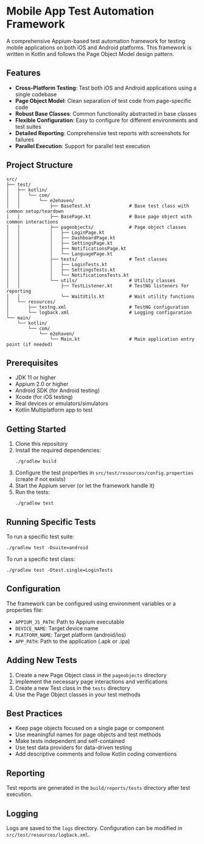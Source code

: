 
# Mobile App Test Automation Framework

A comprehensive Appium-based test automation framework for testing mobile applications on both iOS and Android platforms. This framework is written in Kotlin and follows the Page Object Model design pattern.

## Features

- **Cross-Platform Testing**: Test both iOS and Android applications using a single codebase
- **Page Object Model**: Clean separation of test code from page-specific code
- **Robust Base Classes**: Common functionality abstracted in base classes
- **Flexible Configuration**: Easy to configure for different environments and test suites
- **Detailed Reporting**: Comprehensive test reports with screenshots for failures
- **Parallel Execution**: Support for parallel test execution

## Project Structure

```
src/
├── test/
│   ├── kotlin/
│   │   └── com/
│   │       └── e2ehaven/
│   │           ├── BaseTest.kt              # Base test class with common setup/teardown
│   │           ├── BasePage.kt              # Base page object with common interactions
│   │           ├── pageobjects/             # Page object classes
│   │           │   ├── LoginPage.kt
│   │           │   ├── DashboardPage.kt
│   │           │   ├── SettingsPage.kt
│   │           │   ├── NotificationsPage.kt
│   │           │   └── LanguagePage.kt
│   │           ├── tests/                   # Test classes
│   │           │   ├── LoginTests.kt
│   │           │   ├── SettingsTests.kt
│   │           │   └── NotificationsTests.kt
│   │           └── utils/                   # Utility classes
│   │               ├── TestListener.kt      # TestNG listeners for reporting
│   │               └── WaitUtils.kt         # Wait utility functions
│   └── resources/
│       ├── testng.xml                       # TestNG configuration
│       └── logback.xml                      # Logging configuration
└── main/
    └── kotlin/
        └── com/
            └── e2ehaven/
                └── Main.kt                  # Main application entry point (if needed)
```

## Prerequisites

- JDK 11 or higher
- Appium 2.0 or higher
- Android SDK (for Android testing)
- Xcode (for iOS testing)
- Real devices or emulators/simulators
- Kotlin Multiplatform app to test

## Getting Started

1. Clone this repository
2. Install the required dependencies:
   ```
   ./gradlew build
   ```
3. Configure the test properties in `src/test/resources/config.properties` (create if not exists)
4. Start the Appium server (or let the framework handle it)
5. Run the tests:
   ```
   ./gradlew test
   ```

## Running Specific Tests

To run a specific test suite:

```
./gradlew test -Dsuite=android
```

To run a specific test class:

```
./gradlew test -Dtest.single=LoginTests
```

## Configuration

The framework can be configured using environment variables or a properties file:

- `APPIUM_JS_PATH`: Path to Appium executable
- `DEVICE_NAME`: Target device name
- `PLATFORM_NAME`: Target platform (android/ios)
- `APP_PATH`: Path to the application (.apk or .ipa)

## Adding New Tests

1. Create a new Page Object class in the `pageobjects` directory
2. Implement the necessary page interactions and verifications
3. Create a new Test class in the `tests` directory
4. Use the Page Object classes in your test methods

## Best Practices

- Keep page objects focused on a single page or component
- Use meaningful names for page objects and test methods
- Make tests independent and self-contained
- Use test data providers for data-driven testing
- Add descriptive comments and follow Kotlin coding conventions

## Reporting

Test reports are generated in the `build/reports/tests` directory after test execution.

## Logging

Logs are saved to the `logs` directory. Configuration can be modified in `src/test/resources/logback.xml`.
